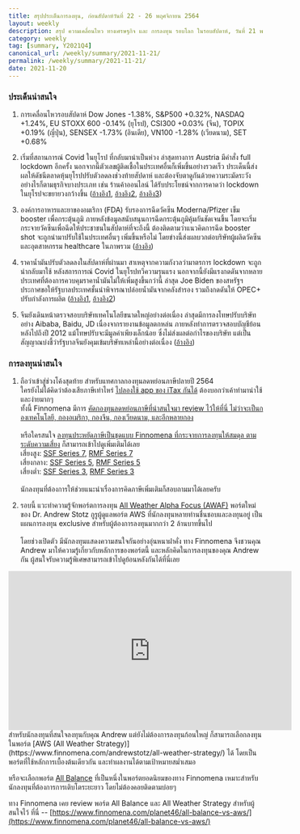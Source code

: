 ```yaml
---
title: สรุปประเด็นการลงทุน, ก่อนสัปดาห์วันที่ 22 - 26 พฤศจิกายน 2564
layout: weekly
description: สรุป ความเคลื่อนไหว ทางเศรษฐกิจ และ การลงทุน รอบโลก ในรอบสัปดาห์, วันที่ 21 พฤศจิกายน 2564
category: weekly
tag: [summary, Y2021Q4]
canonical_url: /weekly/summary/2021-11-21/
permalink: /weekly/summary/2021-11-21/
date: 2021-11-20
---
```


### ประเด็นน่าสนใจ

1. การเคลื่อนไหวรอบสัปดาห์ Dow Jones -1.38%, S&P500 +0.32%, NASDAQ +1.24%, EU STOXX 600 -0.14% (ยุโรป), CSI300 +0.03% (จีน), TOPIX +0.19% (ญี่ปุ่น), SENSEX -1.73% (อินเดีย), VN100 -1.28% (เวียดนาม), SET +0.68%

2. เริ่มที่สถานการณ์ Covid ในยุโรป ที่กลับมาน่าเป็นห่วง ล่าสุดทางการ Austria มีคำสั่ง full lockdown อีกครั้ง นอกจากนี้ตัวเลขผู้ติดเชื้อในประเทศอื่นก็เพิ่มขึ้นอย่างรวดเร็ว ประเด็นนี้ส่งผลให้ดัชนีตลาดหุ้นยุโรปปรับตัวลดลงช่วงท้ายสัปดาห์ และต้องจับตาดูกันด้วยความระมัดระวัง อย่างไรก็ตามธุรกิจบางประเภท เช่น ร้านค้าออนไลน์ ได้รับประโยชน์จากการคาดว่า lockdown ในยุโรปจะขยายวงกว้างขึ้น
([อ้างอิง1](https://www.cnbc.com/2021/11/19/europe-markets-investors-watch-data-earnings-and-covid.html), 
[อ้างอิง2](https://www.cnbc.com/2021/11/18/germany-announces-new-covid-restrictions-for-the-unvaccinated.html), 
[อ้างอิง3](https://www.cnbc.com/2021/11/19/austria-announces-national-lockdown-as-covid-cases-surge.html)) 

3. องค์การอาหารและยาของอมเริกา (FDA) รับรองการฉีดวัคซีน Moderna/Pfizer เข็ม booster เพื่อกระตุ้นภูมิ ภายหลังข้อมูลสนับสนุนการฉีดกระตุ้นภูมิคุ้มกันชัดเจนขึ้น โดยจะเริ่มกระจายวัคซีนเพื่อฉีดให้ประชาชนในสัปดาห์ที่จะถึงนี้ ต้องติดตามว่าแนวคิดการฉีด booster shot จะถูกนำมาปรับใช้ในประเทศอื่นๆ เพิ่มขึ้นหรือไม่ โดยข่างนี้ส่งผลบวกต่อบริษัทผู้ผลิดวัคซีน และอุตสาหกรรม healthcare ในภาพรวม
([อ้างอิง](https://www.cnbc.com/2021/11/19/fda-clears-modernas-covid-vaccine-booster-shots-for-all-us-adults.html)) 

4. ราคาน้ำมันปรับตัวลดลงในสัปดาห์ที่ผ่านมา สาเหตุจากความกังวลว่ามาตรการ lockdown จะถูกนำกลับมาใช้ หลังสถารการณ์ Covid ในยุโรปทวีความรุนแรง นอกจากนี้ยังมีแรงกดดันจากหลายประเทศที่ต้องการควบคุมราคาน้ำมันไม่ให้เพิ่มสูงขึ้นกว่านี้ ล่าสุด Joe Biden ของสหรัฐฯ ประกาศขอให้รัฐบาลประเทศชั้นนำพิจารณาปล่อยน้ำมันจากคลังสำรอง รวมถึงกดดันให้ OPEC+ ปรับกำลังการผลิต 
([อ้างอิง1](https://www.reuters.com/business/energy/exclusive-us-asks-big-countries-coordinate-releases-oil-reserves-sources-2021-11-17/), 
[อ้างอิง2](https://www.reuters.com/business/energy/asia-looks-spr-shock-treatment-high-oil-prices-after-us-request-2021-11-18/)) 

5. จีนยังเดินหน้าตรวจสอบบริษัทเทคโนโลยีขนาดใหญ่อย่างต่อเนื่อง ล่าสุดมีการลงโทษปรับบริษัทอย่าง Aibaba, Baidu, JD เนื่องจากรายงานข้อมูลตกหล่น ภายหลังทำการตรวจสอบบัญชีย้อนหลังไปถึงปี 2012 แม้โทษปรับจะมีมูลค่าเพียงเล็กน้อย ซึ่งไม่ส่งผลต่อกำไรของบริษัท แต่เป็นสัญญาณบ่งชี้ว่ารัฐบาลจีนยังคุมเข้มบริษัทเหล่านี้อย่างต่อเนื่อง
([อ้างอิง](https://www.cnbc.com/2021/11/20/china-fines-alibaba-baidu-jd-others-for-failing-to-report-old-deals.html)) 



### การลงทุนน่าสนใจ

1. ถือว่าเข้าสู่ช่วงโค้งสุดท้าย สำหรับแทศกาลกองทุนลดหย่อนภาษีปลายปี 2564  
ใครยังไม่ได้คิดว่าต้องเสียภาษีเท่าไหร่ [ไปลองใช้ app ของ iTax กันได้](https://www.itax.in.th/app) ต้องบอกว่าเค้าทำมาน่าใช้ และง่ายมากๆ   
ทั้งนี้ Finnomena มีการ [คัดกองทุนลดหย่อนภาษีที่น่าสนใจมา review ไว้ให้ที่นี่ ไม่ว่าจะเป็นกองเทคโนโลยี, กองอเมริกา, กองจีน, กองเวียดนาม, และอีกหลายกอง](https://www.finnomena.com/z-admin/ssf-rmf-for-diy/) <br><br>
หรือใครสนใจ [ลงทุนประหยัดภาษีเป็นชุดแบบ Finnomena ที่กระจายการลงทุนให้สมดุล ตามระดับความเสี่ยง](https://www.finnomena.com/z-admin/ssf-rmf-series-package/) ก็สามารถเข้าไปดูเพิ่มเติมได้เลย  
เสี่ยงสูง: [SSF Series 7](https://www.finnomena.com/z-admin/ssf-rmf-series-package/#h1), [RMF Series 7](https://www.finnomena.com/z-admin/ssf-rmf-series-package/#h4)  
เสี่ยงกลาง: [SSF Series 5](https://www.finnomena.com/z-admin/ssf-rmf-series-package/#h2), [RMF Series 5](https://www.finnomena.com/z-admin/ssf-rmf-series-package/#h5)  
เสี่ยงต่ำ: [SSF Series 3](https://www.finnomena.com/z-admin/ssf-rmf-series-package/#h3), [RMF Series 3](https://www.finnomena.com/z-admin/ssf-rmf-series-package/#h6) <br><br>
นักลงทุนที่ต้องการให้ช่วยแนะนำเรื่องการคิดภาษีเพิ่มเติมก็สอบถามมาได้เลยครับ 

2. รอบนี้ แวะทำความรู้จักพอร์ตการลงทุน [All Weather Alpha Focus (AWAF)](https://www.finnomena.com/andrewstotz/all-weather-alpha-focus-2/) พอร์ตใหม่ของ Dr. Andrew Stotz กูรูผู้ดูแลพอร์ต AWS ที่นักลงทุนหลายท่านชื่นชอบและลงทุนอยู่ เป็นแผนการลงทุน exclusive สำหรับผู้ต้องการลงทุนมากกว่า 2 ล้านบาทขึ้นไป <br><br>
โดยช่วงเปิดตัว มีนักลงทุนแสดงความสนใจกันอย่างอุ่นหนาฝาคั่ง ทาง Finnomena จึงชวนคุณ Andrew มาให้ความรู้เกี่ยวกับหลักการของพอร์ตนี้ และหลักคิดในการลงทุนของคุณ Andrew กัน ผู้สนใจรับความรู้พิเศษสามารถเข้าไปดูย้อนหลังกันได้ที่นี่เลย
<div class="text-center">
    <iframe width="560" height="315" src="https://www.youtube.com/embed/dSWOB9aQTvw" title="YouTube video player" frameborder="0" allow="accelerometer; autoplay; clipboard-write; encrypted-media; gyroscope; picture-in-picture" allowfullscreen></iframe>
</div> 
สำหรับนักลงทุนที่สนใจลงทุนกับคุณ Andrew แต่ยังไม่ต้องการลงทุนก้อนใหญ่ ก็สามารถเลือกลงทุนในพอร์ต [AWS (All Weather Strategy)](https://www.finnomena.com/andrewstotz/all-weather-strategy/) ได้ โดยเป็นพอร์ตที่ใช้หลักการเบื้องต้นเดียวกัน และทำผลงานได้ตามเป้าหมายสม่ำเสมอ

หรือจะเลือกพอร์ต [All Balance](https://www.finnomena.com/finnomena-ic/all-balance-portfolio/) ที่เป็นหนึ่งในพอร์ตยอดนิยมของทาง Finnomena เหมาะสำหรับนักลงทุนที่ต้องการการเติบโตระยะยาว โดยไม่ต้องคอยติดตามบ่อยๆ

ทาง Finnomena เคย review พอร์ต All Balance และ All Weather Strategy สำหรับผู้สนใจไว้ ที่นี่ -- [https://www.finnomena.com/planet46/all-balance-vs-aws/](https://www.finnomena.com/planet46/all-balance-vs-aws/)